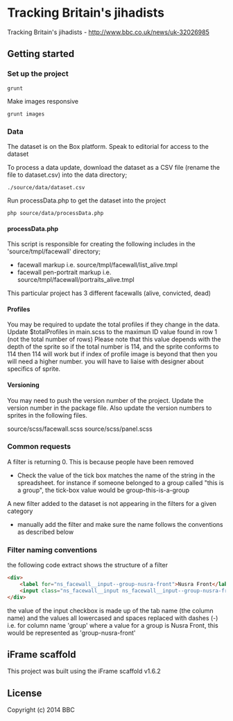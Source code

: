 # Tracking Britain's jihadists

 Tracking Britain's jihadists - http://www.bbc.co.uk/news/uk-32026985

## Getting started

### Set up the project

```
grunt
```

Make images responsive

```
grunt images
```

### Data

The dataset is on the Box platform. Speak to editorial for access to the dataset

To process a data update, download the dataset as a CSV file (rename the file to dataset.csv) into the data directory;

```
./source/data/dataset.csv
```

Run processData.php to get the dataset into the project

```
php source/data/processData.php
```

#### processData.php
This script is responsible for creating the following includes in the 'source/tmpl/facewall' directory;
* facewall markup i.e. source/tmpl/facewall/list_alive.tmpl
* facewall pen-portrait markup i.e. source/tmpl/facewall/portraits_alive.tmpl

This particular project has 3 different facewalls (alive, convicted, dead)

#### Profiles

You may be required to update the total profiles if they change in the data. Update $totalProfiles in main.scss to the maximun ID value found in row 1 (not the total number of rows)
Please note that this value depends with the depth of the sprite so if  the total number is 114, and the sprite conforms to 114 then 114 will work but if index of profile image
is beyond that then you will need a higher number. you will have to liaise with designer about specifics of sprite.

#### Versioning

You may need to push the version number of the project. Update the version number in the package file. Also update the version numbers to sprites in the following files.

source/scss/facewall.scss
source/scss/panel.scss

### Common requests
A filter is returning 0. This is because people have been removed
* Check the value of the tick box matches the name of the string in the spreadsheet. for instance if someone belonged to a group called "this is a group", the tick-box value would be
group-this-is-a-group

A new filter added to the dataset is not appearing in the filters for a given category
* manually add the filter and make sure the name follows the conventions as described below

### Filter naming conventions

the following code extract shows the structure of a filter
```html
<div>
    <label for="ns_facewall__input--group-nusra-front">Nusra Front</label>
    <input class="ns_facewall__input ns_facewall__input--group-nusra-front" value="group-nusra-front" type="checkbox" />
</div>
```

the value of the input checkbox is made up of the tab name (the column name) and the values all lowercased and spaces replaced with dashes (-)
i.e. for column name 'group' where a value for a group is Nusra Front, this would be represented as 'group-nusra-front'




## iFrame scaffold

This project was built using the iFrame scaffold v1.6.2

## License
Copyright (c) 2014 BBC
